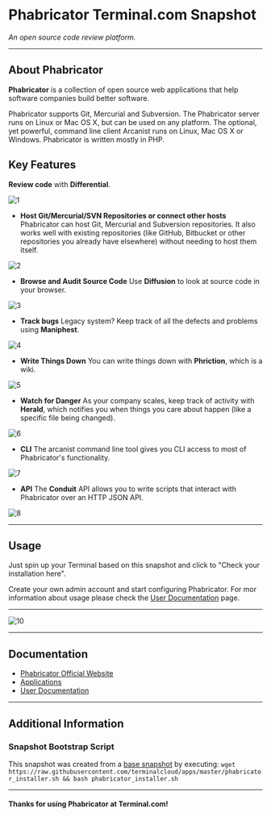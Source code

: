# **Phabricator** Terminal.com Snapshot

*An open source code review platform.*

---

## About Phabricator

**Phabricator** is a collection of open source web applications that help software companies build better software.

Phabricator supports Git, Mercurial and Subversion. The Phabricator server runs on Linux or Mac OS X, but can be used on any platform. The optional, yet powerful, command line client Arcanist runs on Linux, Mac OS X or Windows. Phabricator is written mostly in PHP.

## Key Features

**Review code** with **Differential**.

![1](http://phabricator.org/images/phabricator//differential.png)

- **Host Git/Mercurial/SVN Repositories or connect other hosts**
Phabricator can host Git, Mercurial and Subversion repositories. It also works well with existing repositories (like GitHub, Bitbucket or other repositories you already have elsewhere) without needing to host them itself.

![2](http://phabricator.org/images/repos.png)

- **Browse and Audit Source Code**
Use **Diffusion** to look at source code in your browser.

![3](http://phabricator.org/images/phabricator//diffusion.png)

- **Track bugs**
Legacy system? Keep track of all the defects and problems using **Maniphest**.

![4](http://phabricator.org/images/phabricator//maniphest_mobile.png)

- **Write Things Down**
You can write things down with **Phriction**, which is a wiki.

![5](http://phabricator.org/images/phabricator//phriction.png)

- **Watch for Danger**
As your company scales, keep track of activity with **Herald**, which notifies you when things you care about happen (like a specific file being changed).

![6](http://phabricator.org/images/phabricator//herald.png)

- **CLI**
The arcanist command line tool gives you CLI access to most of Phabricator's functionality.

![7](http://phabricator.org/images/phabricator//arcanist.png)

- **API**
The **Conduit** API allows you to write scripts that interact with Phabricator over an HTTP JSON API.

![8](http://phabricator.org/images/phabricator/conduit.png)

---

## Usage

Just spin up your Terminal based on this snapshot and click to "Check your installation here".

Create your own admin account and start configuring Phabricator.
For mor information about usage please check the [User Documentation](http://www.phabricator.com/docs/phabricator/) page.

---

![10](http://phabricator.org/images/phabricator//hero.png)

---

## Documentation

- [Phabricator Official Website](http://phabricator.org/)
- [Applications](http://phabricator.org/applications/)
- [User Documentation](http://www.phabricator.com/docs/phabricator/)

---

## Additional Information

### Snapshot Bootstrap Script

This snapshot was created from a [base snapshot](https://www.terminal.com/tiny/FzpHiTXG1K) by executing:
`wget https://raw.githubusercontent.com/terminalcloud/apps/master/phabricator_installer.sh && bash phabricator_installer.sh`


---

#### Thanks for using Phabricator at Terminal.com!
